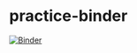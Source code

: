 # practice-binder

[![Binder](https://mybinder.org/badge_logo.svg)](https://mybinder.org/v2/gh/DKothalawala/practice-binder/master)
